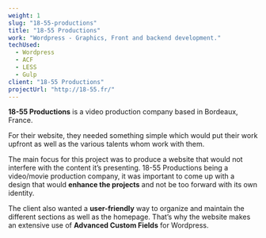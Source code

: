 ```yaml
---
weight: 1
slug: "18-55-productions"
title: "18-55 Productions"
work: "Wordpress - Graphics, Front and backend development."
techUsed:
  - Wordpress
  - ACF
  - LESS
  - Gulp
client: "18-55 Productions"
projectUrl: "http://18-55.fr/"
---
```

**18-55 Productions** is a video production company based in Bordeaux, France.

For their website, they needed something simple which would put their work upfront as well as the various talents whom work with them.

<!--more-->

The main focus for this project was to produce a website that would not interfere with the content it’s presenting. 18-55 Productions being a video/movie production company, it was important to come up with a design that would **enhance the projects** and not be too forward with its own identity.

The client also wanted a **user-friendly** way to organize and maintain the different sections as well as the homepage. That’s why the website makes an extensive use of **Advanced Custom Fields** for Wordpress.
